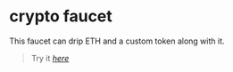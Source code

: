 # crypto faucet
This faucet can drip ETH and a custom token along with it.
>Try it [*here*](https://faucet-379105.el.r.appspot.com/)
